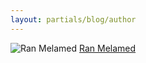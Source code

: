 ```yaml
---
layout: partials/blog/author
---
```


![Ran Melamed](//assets/img/team/members/RanMelamed.jpg)
[Ran Melamed](https://www.linkedin.com/in/ranmelamed/ "link")
